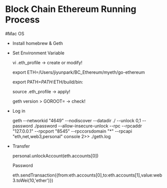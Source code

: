 # Block Chain Ethereum Running Process
#Mac OS

- Install homebrew & Geth

- Set Environment Variable

  vi .eth_profile  -> create or modify!
  
  export ETH=/Users/jiyunpark/BC_Ethereum/myeth/go-ethereum
  
  export PATH=${PATH}:$ETH/build/bin:
  
  source .eth_profile   -> apply!
  
  geth version > GOROOT=    -> check!

- Log in  

  geth --networkid "4649" --nodiscover --datadir ./ --unlock 0,1 --password ./password --allow-insecure-unlock --rpc --rpcaddr "127.0.0.1" --rpcport "8545" --rpccorsdomain "*" --rpcapi "eth,net,web3,personal" console 2>> ./geth.log

- Transfer

  personal.unlockAccount(eth.accounts[0])
  
  Password
  
  eth.sendTransaction({from:eth.accounts[0],to:eth.accounts[1],value:web3.toWei(10,'ether')})
  
